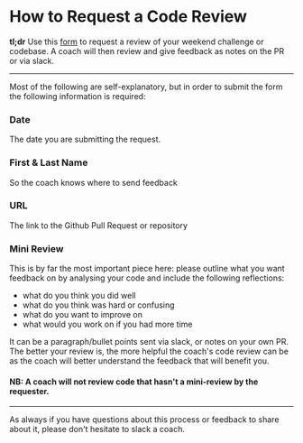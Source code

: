 # How to Request a Code Review


**tl;dr**
Use this [form][1] to request a review of your weekend challenge or codebase. A coach will then review and give feedback as notes on the PR or via slack.

---
Most of the following are self-explanatory, but in order to submit the form the following information is required:

### Date
The date you are submitting the request.

### First & Last Name
So the coach knows where to send feedback

### URL
The link to the Github Pull Request or repository

### Mini Review
This is by far the most important piece here: please outline what you want feedback on by analysing your code and include the following reflections:
- what do you think you did well
- what do you think was hard or confusing
- what do you want to improve on
- what would you work on if you had more time

It can be a paragraph/bullet points sent via slack, or notes on your own PR. The better your review is, the more helpful the coach's code review can be as the coach will better understand the feedback that will benefit you.

#### NB: A coach will not review code that hasn't a mini-review by the requester.


---

As always if you have questions about this process or feedback to share about it, please don't hesitate to slack a coach.



[1]: https://goo.gl/RNtj18
